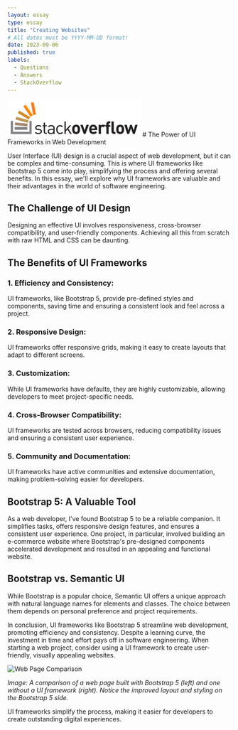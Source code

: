 ```yaml
---
layout: essay
type: essay
title: "Creating Websites"
# All dates must be YYYY-MM-DD format!
date: 2023-09-06
published: true
labels:
  - Questions
  - Answers
  - StackOverflow
---
```


<img width="300px" class="rounded float-start pe-4" src="../img/stackoverflow-logo-300.png">
# The Power of UI Frameworks in Web Development

User Interface (UI) design is a crucial aspect of web development, but it can be complex and time-consuming. This is where UI frameworks like Bootstrap 5 come into play, simplifying the process and offering several benefits. In this essay, we'll explore why UI frameworks are valuable and their advantages in the world of software engineering.

## The Challenge of UI Design

Designing an effective UI involves responsiveness, cross-browser compatibility, and user-friendly components. Achieving all this from scratch with raw HTML and CSS can be daunting.

## The Benefits of UI Frameworks

### 1. **Efficiency and Consistency**:

   UI frameworks, like Bootstrap 5, provide pre-defined styles and components, saving time and ensuring a consistent look and feel across a project.

### 2. **Responsive Design**:

   UI frameworks offer responsive grids, making it easy to create layouts that adapt to different screens.

### 3. **Customization**:

   While UI frameworks have defaults, they are highly customizable, allowing developers to meet project-specific needs.

### 4. **Cross-Browser Compatibility**:

   UI frameworks are tested across browsers, reducing compatibility issues and ensuring a consistent user experience.

### 5. **Community and Documentation**:

   UI frameworks have active communities and extensive documentation, making problem-solving easier for developers.

## Bootstrap 5: A Valuable Tool

As a web developer, I've found Bootstrap 5 to be a reliable companion. It simplifies tasks, offers responsive design features, and ensures a consistent user experience. One project, in particular, involved building an e-commerce website where Bootstrap's pre-designed components accelerated development and resulted in an appealing and functional website.

## Bootstrap vs. Semantic UI

While Bootstrap is a popular choice, Semantic UI offers a unique approach with natural language names for elements and classes. The choice between them depends on personal preference and project requirements.

In conclusion, UI frameworks like Bootstrap 5 streamline web development, promoting efficiency and consistency. Despite a learning curve, the investment in time and effort pays off in software engineering. When starting a web project, consider using a UI framework to create user-friendly, visually appealing websites.

![Web Page Comparison](https://example.com/web_page_comparison.png)

*Image: A comparison of a web page built with Bootstrap 5 (left) and one without a UI framework (right). Notice the improved layout and styling on the Bootstrap 5 side.*

UI frameworks simplify the process, making it easier for developers to create outstanding digital experiences.
